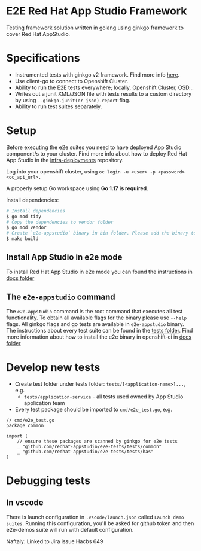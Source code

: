 # E2E Red Hat App Studio Framework

Testing framework solution written in golang using ginkgo framework to cover Red Hat AppStudio.

# Specifications

* Instrumented tests with ginkgo v2 framework. Find more info [here](https://docs.google.com/document/d/1h28ZknXRsTLPNNiOjdHIO-F2toCzq4xoZDXbfYaBdoQ/edit#heading=h.ptojc6n4azyr).
* Use client-go to connect to Openshift Cluster.
* Ability to run the E2E tests everywhere; locally, Openshift Cluster, OSD...
* Writes out a junit XML/JSON file with tests results to a custom directory by using `--ginkgo.junit(or json)-report` flag.
* Ability to run test suites separately.

# Setup

Before executing the e2e suites you need to have deployed App Studio component/s to your cluster. Find more info about how to deploy Red Hat App Studio
in the [infra-deployments](https://github.com/redhat-appstudio/infra-deployments) repository.

Log into your openshift cluster, using `oc login -u <user> -p <password> <oc_api_url>.`

A properly setup Go workspace using **Go 1.17 is required**.

Install dependencies:

``` bash
# Install dependencies
$ go mod tidy
# Copy the dependencies to vendor folder
$ go mod vendor
# Create `e2e-appstudio` binary in bin folder. Please add the binary to the path or just execute `./bin/e2e-appstudio`
$ make build
```

## Install App Studio in e2e mode

To install Red Hat App Studio in e2e mode you can found the instructions in [docs folder](https://github.com/redhat-appstudio/e2e-tests/tree/main/docs)

## The `e2e-appstudio` command

The `e2e-appstudio` command is the root command that executes all test functionality. To obtain all available flags for the binary please use `--help` flags. All ginkgo flags and go tests are available in `e2e-appstudio` binary.
The instructions about every test suite can be found in the [tests folder](https://github.com/redhat-appstudio/e2e-tests/tree/main/tests). Find more information about how to install the e2e binary in openshift-ci in [docs folder](https://github.com/redhat-appstudio/e2e-tests/tree/main/docs)

# Develop new tests

* Create test folder under tests folder: `tests/[<application-name>]...`, e.g.
  * `tests/application-service` - all tests used owned by App Studio application team
* Every test package should be imported to `cmd/e2e_test.go`, e.g.

```golang
// cmd/e2e_test.go
package common

import (
	// ensure these packages are scanned by ginkgo for e2e tests
	_ "github.com/redhat-appstudio/e2e-tests/tests/common"
	_ "github.com/redhat-appstudio/e2e-tests/tests/has"
)
```

# Debugging tests
## In vscode
There is launch configuration in `.vscode/launch.json` called `Launch demo suites`. 
Running this configuration, you'll be asked for github token and then e2e-demos suite will run with default configuration.

Naftaly: Linked to Jira issue Hacbs 649